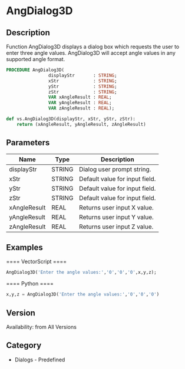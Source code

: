 # AngDialog3D

## Description
Function AngDialog3D displays a dialog box which requests the user to enter three angle values. AngDialog3D will accept angle values in any supported angle format.

```pascal
PROCEDURE AngDialog3D(
				displayStr       : STRING;
				xStr             : STRING;
				yStr             : STRING;
				zStr             : STRING;
				VAR xAngleResult : REAL;
				VAR yAngleResult : REAL;
				VAR zAngleResult : REAL);
```

```python
def vs.AngDialog3D(displayStr, xStr, yStr, zStr):
    return (xAngleResult, yAngleResult, zAngleResult)
```

## Parameters
|Name|Type|Description|
|---|---|---|
|displayStr|STRING|Dialog user prompt string.|
|xStr|STRING|Default value for input field.|
|yStr|STRING|Default value for input field.|
|zStr|STRING|Default value for input field.|
|xAngleResult|REAL|Returns user input X value.|
|yAngleResult|REAL|Returns user input Y value.|
|zAngleResult|REAL|Returns user input Z value.|

## Examples
==== VectorScript ====
```pascal
AngDialog3D('Enter the angle values:','0','0','0',x,y,z);
```
==== Python ====
```python
x,y,z = AngDialog3D('Enter the angle values:','0','0','0')
```

## Version
Availability: from All Versions

## Category
* Dialogs - Predefined

